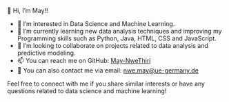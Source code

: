 👋 Hi, I’m May!!

- 👀 I’m interested in Data Science and Machine Learning.
- 🌱 I’m currently learning new data analysis techniques and improving my Programming skills such as Python, Java, HTML, CSS and JavaScript.
- 💞️ I’m looking to collaborate on projects related to data analysis and predictive modeling.
- 📫 You can reach me on GitHub: [May-NweThiri](https://github.com/May-NweThiri)
- 📧 You can also contact me via email: nwe.may@ue-germany.de

Feel free to connect with me if you share similar interests or have any questions related to data science and machine learning!


<!---
May-NweThiri/May-NweThiri is a ✨ special ✨ repository because its `README.md` (this file) appears on your GitHub profile.
You can click the Preview link to take a look at your changes.
--->
